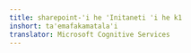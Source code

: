```yaml
---
title: sharepoint-'i he 'Initaneti 'i he k1
inshort: ta'emafakamatala'i
translator: Microsoft Cognitive Services
---
```




